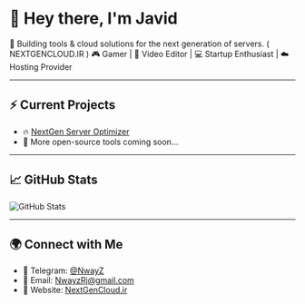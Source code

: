 # 👋 Hey there, I'm Javid 

🚀 Building tools & cloud solutions for the next generation of servers.  ( NEXTGENCLOUD.IR )
🎮 Gamer | 🎥 Video Editor | 💻 Startup Enthusiast | ☁️ Hosting Provider  

---

## ⚡ Current Projects
- 🔥 [NextGen Server Optimizer](https://github.com/NextGen-Clouds/NextGen-Server-Optimizer)  
- 🚧 More open-source tools coming soon...

---

## 📈 GitHub Stats
![GitHub Stats](https://github-readme-stats.vercel.app/api?username=NextGen-Clouds&show_icons=true&theme=tokyonight)

---

## 🌍 Connect with Me
- 💬 Telegram: [@NwayZ](#)  
- 📧 Email: NwayzRj@gmail.com  
- 🔗 Website: [NextGenCloud.ir](#)
